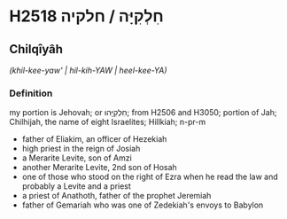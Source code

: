 # H2518 חִלְקִיָּה / חלקיה

## Chilqîyâh

_(khil-kee-yaw' | hil-kih-YAW | heel-kee-YA)_

### Definition

my portion is Jehovah; or חִלְקִיָּהוּ; from H2506 and H3050; portion of Jah; Chilhijah, the name of eight Israelites; Hillkiah; n-pr-m

- father of Eliakim, an officer of Hezekiah
- high priest in the reign of Josiah
- a Merarite Levite, son of Amzi
- another Merarite Levite, 2nd son of Hosah
- one of those who stood on the right of Ezra when he read the law and probably a Levite and a priest
- a priest of Anathoth, father of the prophet Jeremiah
- father of Gemariah who was one of Zedekiah's envoys to Babylon
